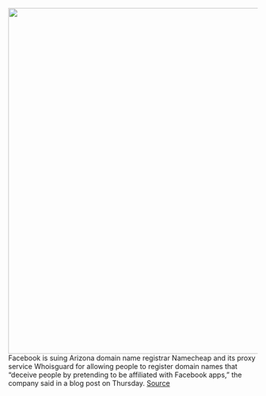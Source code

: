 <img src='https://cdn.vox-cdn.com/thumbor/dPMU9mztASwappVtQ5y55HhG7Mk=/0x0:2040x1360/1200x800/filters:focal(857x517:1183x843)/cdn.vox-cdn.com/uploads/chorus_image/image/66449058/acastro_180522_facebook_0001.0.jpg' width='700px' /><br/>
Facebook is suing Arizona domain name registrar Namecheap and its proxy service Whoisguard for allowing people to register domain names that “deceive people by pretending to be affiliated with Facebook apps,” the company said in a blog post on Thursday.
<a href='https://www.theverge.com/2020/3/5/21166485/facebook-lawsuit-namecheap-faked-domain-names-phishing'> Source <a/>